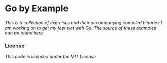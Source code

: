# Go by Example

####
_This is a collection of exercises and their accompanying compiled binaries I am working on to get my feet wet with Go. The source of these examples can be found [here](https://gobyexample.com,)_

### License
*This code is licensed under the MIT License*
